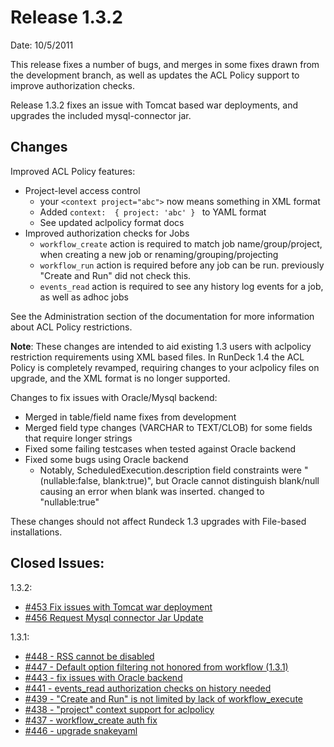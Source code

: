 Release 1.3.2
===========

Date: 10/5/2011

This release fixes a number of bugs, and merges in some fixes drawn from the
development branch, as well as updates the ACL Policy support to improve 
authorization checks.

Release 1.3.2 fixes an issue with Tomcat based war deployments, and upgrades the included mysql-connector jar.

## Changes

Improved ACL Policy features:

* Project-level access control
    * your `<context project="abc">` now means something in XML format
    * Added `context:  { project: 'abc' } ` to YAML format
    * See updated aclpolicy format docs
* Improved authorization checks for Jobs
    * `workflow_create` action is required to match job name/group/project, when creating a new job or renaming/grouping/projecting
    * `workflow_run` action is required before any job can be run. previously "Create and Run" did not check this.
    * `events_read` action is required to see any history log events for a job, as well as adhoc jobs

See the Administration section of the documentation for more information about ACL Policy restrictions.

**Note**: These changes are intended to aid existing 1.3 users with aclpolicy restriction requirements using XML based files.  In RunDeck 1.4 the ACL Policy is completely revamped, requiring changes to your aclpolicy files on upgrade, and the XML format is no longer supported.

Changes to fix issues with Oracle/Mysql backend:

* Merged in table/field name fixes from development
* Merged field type changes (VARCHAR to TEXT/CLOB) for some fields that require longer strings
* Fixed some failing testcases when tested against Oracle backend
* Fixed some bugs using Oracle backend
    * Notably, ScheduledExecution.description field constraints were "(nullable:false, blank:true)", but Oracle cannot distinguish blank/null causing an error when blank was inserted.  changed to "nullable:true"

These changes should not affect Rundeck 1.3 upgrades with File-based installations.

## Closed Issues:

1.3.2:

* [#453 Fix issues with Tomcat war deployment](http://rundeck.lighthouseapp.com/projects/59277/tickets/453-fix-issues-with-tomcat-war-deployment)
* [#456 Request Mysql connector Jar Update](http://rundeck.lighthouseapp.com/projects/59277-development/tickets/456-request-mysql-connector-jar-update)

1.3.1:

* [#448 - RSS cannot be disabled](http://rundeck.lighthouseapp.com/projects/59277/tickets/448)
* [#447 - Default option filtering not honored from workflow (1.3.1)](http://rundeck.lighthouseapp.com/projects/59277/tickets/447)
* [#443 - fix issues with Oracle backend](http://rundeck.lighthouseapp.com/projects/59277/tickets/443)
* [#441 - events_read authorization checks on history needed](http://rundeck.lighthouseapp.com/projects/59277/tickets/441)
* [#439 - "Create and Run" is not limited by lack of workflow_execute](http://rundeck.lighthouseapp.com/projects/59277/tickets/439)
* [#438 - "project" context support for aclpolicy](http://rundeck.lighthouseapp.com/projects/59277/tickets/438)
* [#437 - workflow_create auth fix](http://rundeck.lighthouseapp.com/projects/59277/tickets/437)
* [#446 - upgrade snakeyaml](http://rundeck.lighthouseapp.com/projects/59277/tickets/446)

